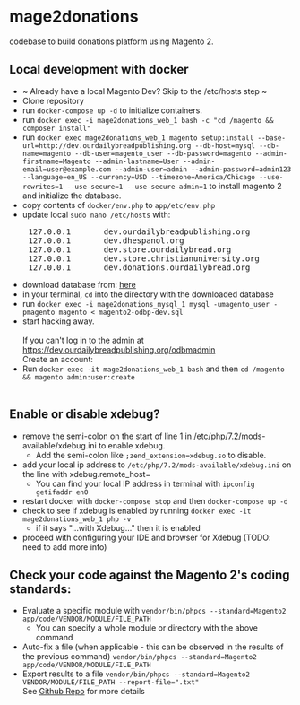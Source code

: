 # mage2donations
codebase to build donations platform using Magento 2.

## Local development with docker
* ~ Already have a local Magento Dev? Skip to the /etc/hosts step ~
* Clone repository
* run `docker-compose up -d` to initialize containers.
* run `docker exec -i mage2donations_web_1 bash -c "cd /magento && composer install"`
* run `docker exec mage2donations_web_1 magento setup:install --base-url=http://dev.ourdailybreadpublishing.org --db-host=mysql --db-name=magento --db-user=magento_user --db-password=magento --admin-firstname=Magento --admin-lastname=User --admin-email=user@example.com --admin-user=admin --admin-password=admin123 --language=en_US --currency=USD --timezone=America/Chicago --use-rewrites=1 --use-secure=1 --use-secure-admin=1` to install magento 2 and initialize the database.
* copy contents of `docker/env.php` to `app/etc/env.php`
* update local `sudo nano /etc/hosts` with:
<pre>    127.0.0.1       dev.ourdailybreadpublishing.org
    127.0.0.1       dev.dhespanol.org
    127.0.0.1       dev.store.ourdailybread.org
    127.0.0.1       dev.store.christianuniversity.org
    127.0.0.1       dev.donations.ourdailybread.org</pre>
* download database from: [here](https://drive.google.com/file/d/1MDQ_z5Jc4VNolwu7uzXLdIor-CGmdyI7/)
* in your terminal, `cd` into the directory with the downloaded database
* run `docker exec -i mage2donations_mysql_1 mysql -umagento_user -pmagento magento < magento2-odbp-dev.sql` 
* start hacking away.<br /><br />
If you can't log in to the admin at https://dev.ourdailybreadpublishing.org/odbmadmin<br />
Create an account:<br />
* Run `docker exec -it mage2donations_web_1 bash` and then `cd /magento && magento admin:user:create` 
<br /><br />
## Enable or disable xdebug?
* remove the semi-colon on the start of line 1 in /etc/php/7.2/mods-available/xdebug.ini to enable xdebug. 
  * Add the semi-colon like `;zend_extension=xdebug.so` to disable.
* add your local ip address to `/etc/php/7.2/mods-available/xdebug.ini` on the line with xdebug.remote_host=
  * You can find your local IP address in terminal with `ipconfig getifaddr en0`
* restart docker with `docker-compose stop` and then `docker-compose up -d`
* check to see if xdebug is enabled by running `docker exec -it mage2donations_web_1 php -v`
  * if it says "...with Xdebug..." then it is enabled
* proceed with configuring your IDE and browser for Xdebug (TODO: need to add more info) 

## Check your code against the Magento 2's coding standards:
* Evaluate a specific module with `vendor/bin/phpcs --standard=Magento2 app/code/VENDOR/MODULE/FILE_PATH`
  *  You can specify a whole module or directory with the above command
* Auto-fix a file (when applicable - this can be observed in the results of the previous command) `vendor/bin/phpcs --standard=Magento2 app/code/VENDOR/MODULE/FILE_PATH`
* Export results to a file `vendor/bin/phpcs --standard=Magento2 VENDOR/MODULE/FILE_PATH --report-file=".txt"
`<br />
See [Github Repo](https://github.com/magento/magento-coding-standard) for more details 